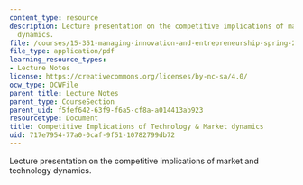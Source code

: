 ```yaml
---
content_type: resource
description: Lecture presentation on the competitive implications of market and technology
  dynamics.
file: /courses/15-351-managing-innovation-and-entrepreneurship-spring-2008/717e795477a00caf9f5110782799db72_03_lec.pdf
file_type: application/pdf
learning_resource_types:
- Lecture Notes
license: https://creativecommons.org/licenses/by-nc-sa/4.0/
ocw_type: OCWFile
parent_title: Lecture Notes
parent_type: CourseSection
parent_uid: f5fef642-63f9-f6a5-cf8a-a014413ab923
resourcetype: Document
title: Competitive Implications of Technology & Market dynamics
uid: 717e7954-77a0-0caf-9f51-10782799db72
---
```

Lecture presentation on the competitive implications of market and technology dynamics.